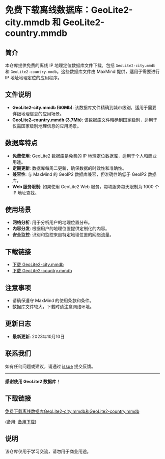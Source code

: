 # 免费下载离线数据库：GeoLite2-city.mmdb 和 GeoLite2-country.mmdb

## 简介
本仓库提供免费的离线 IP 地理定位数据库文件下载，包括 `GeoLite2-city.mmdb` 和 `GeoLite2-country.mmdb`。这些数据库文件由 MaxMind 提供，适用于需要进行 IP 地址地理定位的应用程序。

## 文件说明
- **GeoLite2-city.mmdb (60Mb)**: 该数据库文件精确到城市级别，适用于需要详细地理信息的应用场景。
- **GeoLite2-country.mmdb (3.7Mb)**: 该数据库文件精确到国家级别，适用于仅需国家级别地理信息的应用场景。

## 数据库特点
- **免费使用**: GeoLite2 数据库是免费的 IP 地理定位数据库，适用于个人和商业用途。
- **定期更新**: 数据库每周二更新，确保数据的时效性和准确性。
- **兼容性**: 与 MaxMind 的 GeoIP2 数据库兼容，但准确性略低于 GeoIP2 数据库。
- **Web 服务限制**: 如果使用 GeoLite2 Web 服务，每项服务每天限制为 1000 个 IP 地址查找。

## 使用场景
- **网络分析**: 用于分析用户的地理位置分布。
- **内容分发**: 根据用户的地理位置提供定制化的内容。
- **安全监控**: 识别和监控来自特定地理位置的网络流量。

## 下载链接
- [下载 GeoLite2-city.mmdb](链接地址)
- [下载 GeoLite2-country.mmdb](链接地址)

## 注意事项
- 请确保遵守 MaxMind 的使用条款和条件。
- 数据库文件较大，下载时请注意网络环境。

## 更新日志
- **最新更新**: 2023年10月10日

## 联系我们
如有任何问题或建议，请通过 [issue](链接地址) 提交反馈。

---

**感谢使用 GeoLite2 数据库！**

## 下载链接
[免费下载离线数据库GeoLite2-city.mmdb和GeoLite2-country.mmdb](https://pan.quark.cn/s/5e5eb6aab698) 

(备用: [备用下载](https://pan.baidu.com/s/1aufoBr-fosyDu2hshWpmdw?pwd=1234))

## 说明

该仓库仅用于学习交流，请勿用于商业用途。
